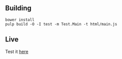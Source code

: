 ## Building
```
bower install
pulp build -O -I test -m Test.Main -t html/main.js
```

## Live

Test it [here](https://rawgit.com/kejace/purescript-paltoflare/master/html/)